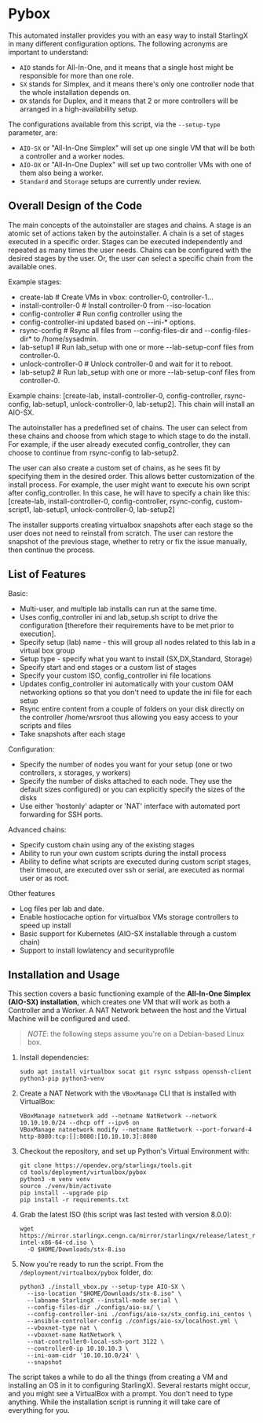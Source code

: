 # Pybox

This automated installer provides you with an easy way to install
StarlingX in many different configuration options. The following 
acronyms are important to understand:

- `AIO` stands for All-In-One, and it means that a single host might 
be responsible for more than one role.
- `SX` stands for Simplex, and it means there's only one controller node
that the whole installation depends on.
- `DX` stands for Duplex, and it means that 2 or more controllers will
be arranged in a high-availability setup.

The configurations available from this script, via the `--setup-type` 
parameter, are:

- `AIO-SX` or "All-In-One Simplex" will set up one single VM that will be both
a controller and a worker nodes.
- `AIO-DX` or "All-In-One Duplex" will set up two controller VMs with one of
them also being a worker.
- `Standard` and `Storage` setups are currently under review.

Overall Design of the Code
--------------------------

The main concepts of the autoinstaller are stages and chains. A stage
is an atomic set of actions taken by the autoinstaller. A chain is a set
of stages executed in a specific order. Stages can be executed
independently and repeated as many times the user needs. Chains can be
configured with the desired stages by the user. Or, the user can select a
specific chain from the available ones.

Example stages:

- create-lab           # Create VMs in vbox: controller-0, controller-1...
- install-controller-0 # Install controller-0 from --iso-location
- config-controller    # Run config controller using the
- config-controller-ini updated based on --ini-* options.
- rsync-config         # Rsync all files from --config-files-dir and
                         --config-files-dir* to /home/sysadmin.
- lab-setup1           # Run lab_setup with one or more --lab-setup-conf
                         files from controller-0.
- unlock-controller-0  # Unlock controller-0 and wait for it to reboot.
- lab-setup2           # Run lab_setup with one or more --lab-setup-conf
                         files from controller-0.

Example chains: [create-lab, install-controller-0, config-controller,
rsync-config, lab-setup1, unlock-controller-0, lab-setup2]. This chain
will install an AIO-SX.

The autoinstaller has a predefined set of chains. The user can select from
these chains and choose from which stage to which stage to do the install.
For example, if the user already executed config_controller, they can choose
to continue from rsync-config to lab-setup2.

The user can also create a custom set of chains, as he sees fit by
specifying them in the desired order. This allows better customization of
the install process. For example, the user might want to execute his own
script after config_controller.  In this case, he will have to specify a
chain like this: [create-lab, install-controller-0, config-controller,
rsync-config, custom-script1, lab-setup1, unlock-controller-0, lab-setup2]

The installer supports creating virtualbox snapshots after each stage so
the user does not need to reinstall from scratch. The user can restore the
snapshot of the previous stage, whether to retry or fix the issue
manually, then continue the process.

## List of Features

Basic:
- Multi-user, and multiple lab installs can run at the same time.
- Uses config_controller ini and lab_setup.sh script to drive the
  configuration [therefore their requirements have to be met prior to
  execution].
- Specify setup (lab) name - this will group all nodes related to
  this lab in a virtual box group
- Setup type - specify what you want to install (SX,DX,Standard,
  Storage)
- Specify start and end stages or a custom list of stages
- Specify your custom ISO, config_controller ini file locations
- Updates config_controller ini automatically with your custom OAM
  networking options so that you don't need to update the ini file for
  each setup
- Rsync entire content from a couple of folders on your disk
  directly on the controller /home/wrsroot thus allowing you easy access
  to your scripts and files
- Take snapshots after each stage

Configuration:
- Specify the number of nodes you want for your setup (one or two controllers,
  x storages, y workers)
- Specify the number of disks attached to each node. They use the
  default sizes configured) or you can explicitly specify the sizes of the
  disks
- Use either 'hostonly' adapter or 'NAT' interface with automated
  port forwarding for SSH ports.

Advanced chains:
- Specify custom chain using any of the existing stages
- Ability to run your own custom scripts during the install process
- Ability to define what scripts are executed during custom script
  stages, their timeout, are executed over ssh or serial, are executed as
  normal user or as root.

Other features
- Log files per lab and date.
- Enable hostiocache option for virtualbox VMs storage controllers
  to speed up install
- Basic support for Kubernetes (AIO-SX installable through a custom
  chain)
- Support to install lowlatency and securityprofile

## Installation and Usage

This section covers a basic functioning example of the **All-In-One Simplex
(AIO-SX) installation**, which creates one VM that will work as both a 
Controller and a Worker. A NAT Network between the host and the Virtual Machine
will be configured and used.

>_NOTE_: the following steps assume you're on a Debian-based Linux box.

1. Install dependencies:

    ```shell
    sudo apt install virtualbox socat git rsync sshpass openssh-client python3-pip python3-venv
    ```

2. Create a NAT Network with the `VBoxManage` CLI that is installed with VirtualBox:

    ```shell
    VBoxManage natnetwork add --netname NatNetwork --network 10.10.10.0/24 --dhcp off --ipv6 on
    VBoxManage natnetwork modify --netname NatNetwork --port-forward-4 http-8080:tcp:[]:8080:[10.10.10.3]:8080
    ```

3. Checkout the repository, and set up Python's Virtual Environment with:

    ```shell
    git clone https://opendev.org/starlingx/tools.git
    cd tools/deployment/virtualbox/pybox
    python3 -m venv venv
    source ./venv/bin/activate
    pip install --upgrade pip
    pip install -r requirements.txt
    ```

4. Grab the latest ISO (this script was last tested with version 8.0.0):

    ```shell
    wget https://mirror.starlingx.cengn.ca/mirror/starlingx/release/latest_release/debian/monolithic/outputs/iso/starlingx-intel-x86-64-cd.iso \
      -O $HOME/Downloads/stx-8.iso
    ```

5. Now you're ready to run the script. From the `/deployment/virtualbox/pybox`
folder, do:

    ```shell
    python3 ./install_vbox.py --setup-type AIO-SX \
      --iso-location "$HOME/Downloads/stx-8.iso" \
      --labname StarlingX --install-mode serial \
      --config-files-dir ./configs/aio-sx/ \
      --config-controller-ini ./configs/aio-sx/stx_config.ini_centos \
      --ansible-controller-config ./configs/aio-sx/localhost.yml \
      --vboxnet-type nat \
      --vboxnet-name NatNetwork \
      --nat-controller0-local-ssh-port 3122 \
      --controller0-ip 10.10.10.3 \
      --ini-oam-cidr '10.10.10.0/24' \
      --snapshot
    ```

The script takes a while to do all the things (from creating a VM and 
installing an OS in it to configuring StarlingX). Several restarts might
occur, and you might see a VirtualBox with a prompt. You don't need to type 
anything. While the installation script is running it will take care of 
everything for you.
